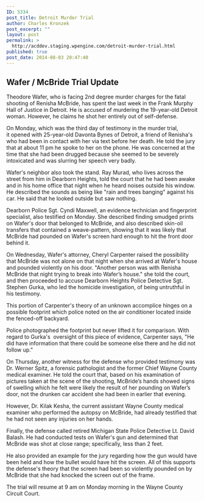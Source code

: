 ```yaml
---
ID: 5334
post_title: Detroit Murder Trial
author: Charles Kronzek
post_excerpt: ""
layout: post
permalink: >
  http://acddev.staging.wpengine.com/detroit-murder-trial.html
published: true
post_date: 2014-08-03 20:47:40
---
```

<h2><b>Wafer / McBride Trial Update</b></h2>
Theodore Wafer, who is facing 2nd degree murder charges for the fatal shooting of Renisha McBride, has spent the last week in the Frank Murphy Hall of Justice in Detroit. He is accused of murdering the 19-year-old Detroit woman. However, he claims he shot her entirely out of self-defense.

On Monday, which was the third day of testimony in the murder trial, it opened with 25-year-old Davonta Bynes of Detroit, a friend of Renisha's who had been in contact with her via text before her death. He told the jury that at about 11 pm he spoke to her on the phone. He was concerned at the time that she had been drugged because she seemed to be severely intoxicated and was slurring her speech very badly.

Wafer's neighbor also took the stand. Ray Murad, who lives across the street from him in Dearborn Heights, told the court that he had been awake and in his home office that night when he heard noises outside his window. He described the sounds as being like "rain and trees banging" against his car. He said that he looked outside but saw nothing.<!--more-->

Dearborn Police Sgt. Cyndi Maxwell, an evidence technician and fingerprint specialist, also testified on Monday. She described finding smudged prints on Wafer's door that belonged to McBride, and also described skin-oil transfers that contained a weave-pattern, showing that it was likely that McBride had pounded on Wafer's screen hard enough to hit the front door behind it.

On Wednesday, Wafer's attorney, Cheryl Carpenter raised the possibility that McBride was not alone on that night when she arrived at Wafer's house and pounded violently on his door. "Another person was with Renisha McBride that night trying to break into Wafer’s house." she told the court, and then proceeded to accuse Dearborn Heights Police Detective Sgt. Stephen Gurka, who led the homicide investigation, of being untruthful in his testimony.

This portion of Carpenter's theory of an unknown accomplice hinges on a possible footprint which police noted on the air conditioner located inside the fenced-off backyard.

Police photographed the footprint but never lifted it for comparison. With regard to Gurka's  oversight of this piece of evidence, Carpenter says, "He did have information that there could be someone else there and he did not follow up."

On Thursday, another witness for the defense who provided testimony was Dr. Werner Spitz, a forensic pathologist and the former Chief Wayne County medical examiner. He told the court that, based on his examination of pictures taken at the scene of the shooting, McBride’s hands showed signs of swelling which he felt were likely the result of her pounding on Wafer’s door, not the drunken car accident she had been in earlier that evening.

However, Dr. Kilak Kesha, the current assistant Wayne County medical examiner who performed the autopsy on McBride, had already testified that he had not seen any injuries on her hands.

Finally, the defense called retired Michigan State Police Detective Lt. David Balash. He had conducted tests on Wafer's gun and determined that McBride was shot at close range; specifically, less than 2 feet.

He also provided an example for the jury regarding how the gun would have been held and how the bullet would have hit the screen. All of this supports the defense's theory that the screen had been so violently pounded on by McBride that she had knocked the screen out of the frame.

The trial will resume at 9 am on Monday morning in the Wayne County Circuit Court.